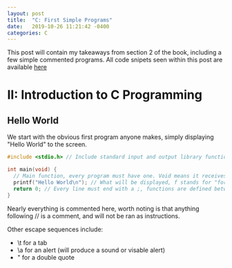 ```yaml
---
layout: post
title:  "C: First Simple Programs"
date:   2019-10-26 11:21:42 -0400
categories: C
---
```


This post will contain my takeaways from section 2 of the book, including a few simple commented programs. All code snipets seen within this post are available [here](https://github.com/Jlance999/C-How-to-Program "C-How-to-Program Repo")

# II: Introduction to C Programming

## Hello World
We start with the obvious first program anyone makes, simply displaying "Hello World" to the screen.

```c
#include <stdio.h> // Include standard input and output library functions (such as printf).

int main(void) {
  // Main function, every program must have one. Void means it receives no values.
  printf("Hello World\n"); // What will be displayed, f stands for "formatted", \n an escape sequence which begins a new line after World
  return 0; // Every line must end with a ;, functions are defined between a set of braces. 0 is the value returned by this function as we do not need it to return a value.
}
```

Nearly everything is commented here, worth noting is that anything following // is a comment, and will not be ran as instructions.

Other escape sequences include:
* \t for a tab
* \a for an alert (will produce a sound or visable alert)
* \" for a double quote




